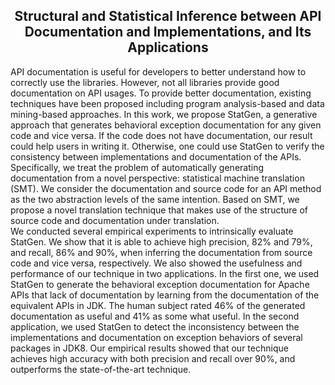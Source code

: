 
<h2 align="center">Structural and Statistical Inference between API Documentation and Implementations, and Its Applications</h2>


<dev style="text-align:justify">
API documentation is useful for developers to better understand how to correctly use the libraries. However, not all libraries provide good documentation on API usages. To provide better documentation, existing techniques have been proposed including program analysis-based and data mining-based approaches. In this work, we propose StatGen, a generative approach that generates behavioral exception documentation for any given code and vice versa. If the code does not have documentation, our result could help users in writing it. Otherwise, one could use StatGen to verify the consistency between implementations and documentation of the APIs. Specifically, we treat the problem of automatically generating documentation from a novel perspective: statistical machine translation (SMT). We consider the documentation and source code for an API method as the two abstraction levels of the same intention. Based on SMT, we propose a novel translation technique that makes use of the structure of source code and documentation under translation. 
</dev><br/>


<dev style="text-align:justify">
We conducted several empirical experiments to intrinsically evaluate StatGen. We show that it is able to achieve high precision, 82% and 79%, and recall, 86% and 90%, when inferring the documentation from source code and vice versa, respectively. We also showed the usefulness and performance of our technique in two applications. In the first one, we used StatGen to generate the behavioral exception documentation for Apache APIs that lack of documentation by learning from the documentation of the equivalent APIs in JDK. The human subject rated 46% of the generated documentation as useful and 41% as some what useful. In the second application, we used StatGen to detect the inconsistency between the implementations and documentation on exception behaviors of several packages in JDK8. Our empirical results showed that our technique achieves high accuracy with both precision and recall over 90%, and outperforms the state-of-the-art technique. 
</dev>
